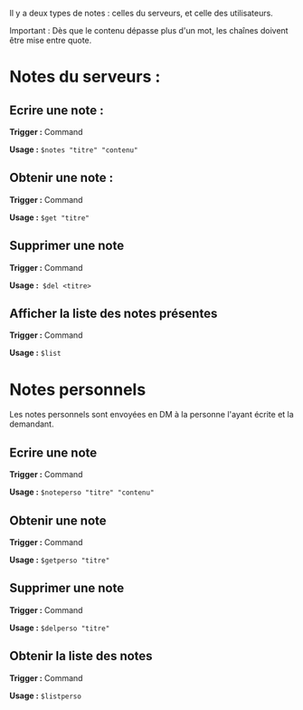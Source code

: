 Il y a deux types de notes : celles du serveurs, et celle des utilisateurs.

Important : Dès que le contenu dépasse plus d'un mot, les chaînes doivent être mise entre quote. 

# Notes du serveurs :

## Ecrire une note :

**Trigger :** Command

**Usage :** `$notes "titre" "contenu"`



## Obtenir une note :

**Trigger :** Command

**Usage :** `$get "titre"`



## Supprimer une note 

**Trigger :** Command

**Usage :**` $del <titre>`



## Afficher la liste des notes présentes 

**Trigger :** Command

**Usage :** `$list`



# Notes personnels

Les notes personnels sont envoyées en DM à la personne l'ayant écrite et la demandant. 



## Ecrire une note

**Trigger :** Command

**Usage :** `$noteperso "titre" "contenu"`



## Obtenir une note 

**Trigger :** Command

**Usage :** `$getperso "titre"`



## Supprimer une note

**Trigger :** Command

**Usage :** `$delperso "titre"`



## Obtenir la liste des notes 

**Trigger :** Command

**Usage :** `$listperso`